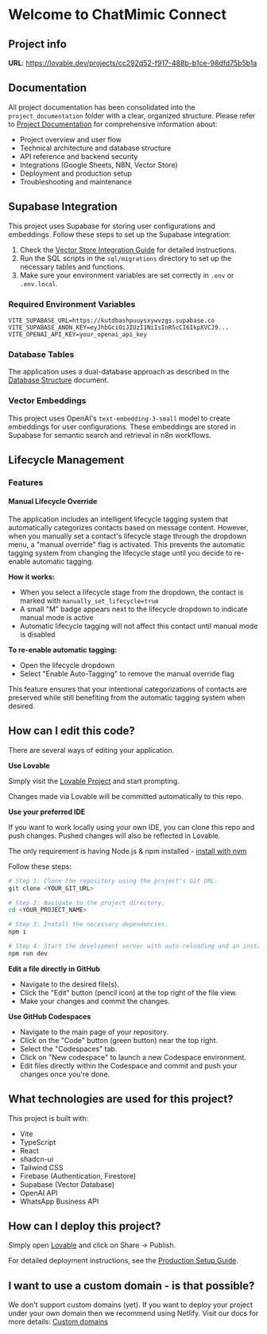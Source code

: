 # Welcome to ChatMimic Connect

## Project info

**URL**: https://lovable.dev/projects/cc292d52-f917-488b-b1ce-98dfd75b5b1a

## Documentation

All project documentation has been consolidated into the `project_documentation` folder with a clear, organized structure. Please refer to [Project Documentation](project_documentation/README.md) for comprehensive information about:

- Project overview and user flow
- Technical architecture and database structure 
- API reference and backend security
- Integrations (Google Sheets, N8N, Vector Store)
- Deployment and production setup
- Troubleshooting and maintenance

## Supabase Integration

This project uses Supabase for storing user configurations and embeddings. Follow these steps to set up the Supabase integration:

1. Check the [Vector Store Integration Guide](project_documentation/5-integrations/vector_store_integration.md) for detailed instructions.
2. Run the SQL scripts in the `sql/migrations` directory to set up the necessary tables and functions.
3. Make sure your environment variables are set correctly in `.env` or `.env.local`.

### Required Environment Variables

```
VITE_SUPABASE_URL=https://kutdbashpuuysxywvzgs.supabase.co
VITE_SUPABASE_ANON_KEY=eyJhbGciOiJIUzI1NiIsInR5cCI6IkpXVCJ9...
VITE_OPENAI_API_KEY=your_openai_api_key
```

### Database Tables

The application uses a dual-database approach as described in the [Database Structure](project_documentation/2-architecture/database_structure.md) document.

### Vector Embeddings

This project uses OpenAI's `text-embedding-3-small` model to create embeddings for user configurations. These embeddings are stored in Supabase for semantic search and retrieval in n8n workflows.

## Lifecycle Management

### Features

#### Manual Lifecycle Override

The application includes an intelligent lifecycle tagging system that automatically categorizes contacts based on message content. However, when you manually set a contact's lifecycle stage through the dropdown menu, a "manual override" flag is activated. This prevents the automatic tagging system from changing the lifecycle stage until you decide to re-enable automatic tagging.

**How it works:**
- When you select a lifecycle stage from the dropdown, the contact is marked with `manually_set_lifecycle=true`
- A small "M" badge appears next to the lifecycle dropdown to indicate manual mode is active
- Automatic lifecycle tagging will not affect this contact until manual mode is disabled

**To re-enable automatic tagging:**
- Open the lifecycle dropdown
- Select "Enable Auto-Tagging" to remove the manual override flag

This feature ensures that your intentional categorizations of contacts are preserved while still benefiting from the automatic tagging system when desired.

## How can I edit this code?

There are several ways of editing your application.

**Use Lovable**

Simply visit the [Lovable Project](https://lovable.dev/projects/cc292d52-f917-488b-b1ce-98dfd75b5b1a) and start prompting.

Changes made via Lovable will be committed automatically to this repo.

**Use your preferred IDE**

If you want to work locally using your own IDE, you can clone this repo and push changes. Pushed changes will also be reflected in Lovable.

The only requirement is having Node.js & npm installed - [install with nvm](https://github.com/nvm-sh/nvm#installing-and-updating)

Follow these steps:

```sh
# Step 1: Clone the repository using the project's Git URL.
git clone <YOUR_GIT_URL>

# Step 2: Navigate to the project directory.
cd <YOUR_PROJECT_NAME>

# Step 3: Install the necessary dependencies.
npm i

# Step 4: Start the development server with auto-reloading and an instant preview.
npm run dev
```

**Edit a file directly in GitHub**

- Navigate to the desired file(s).
- Click the "Edit" button (pencil icon) at the top right of the file view.
- Make your changes and commit the changes.

**Use GitHub Codespaces**

- Navigate to the main page of your repository.
- Click on the "Code" button (green button) near the top right.
- Select the "Codespaces" tab.
- Click on "New codespace" to launch a new Codespace environment.
- Edit files directly within the Codespace and commit and push your changes once you're done.

## What technologies are used for this project?

This project is built with:

- Vite
- TypeScript
- React
- shadcn-ui
- Tailwind CSS
- Firebase (Authentication, Firestore)
- Supabase (Vector Database)
- OpenAI API
- WhatsApp Business API

## How can I deploy this project?

Simply open [Lovable](https://lovable.dev/projects/cc292d52-f917-488b-b1ce-98dfd75b5b1a) and click on Share -> Publish.

For detailed deployment instructions, see the [Production Setup Guide](project_documentation/6-deployment/production_setup.md).

## I want to use a custom domain - is that possible?

We don't support custom domains (yet). If you want to deploy your project under your own domain then we recommend using Netlify. Visit our docs for more details: [Custom domains](https://docs.lovable.dev/tips-tricks/custom-domain/)
